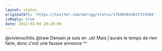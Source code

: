 ```yaml
---
layout: status
originalUrl: 'https://twitter.com/marcgg/status/176403643837333504'
isReply: true
date: 2012-03-04 20:28:00
---
```


@vivienschilis @iraw Demain je suis en .uk! Mais j'aurais le temps de rien faire, donc c'est une fausse annonce ^^
